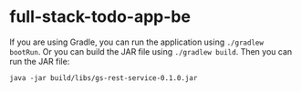 # full-stack-todo-app-be


If you are using Gradle, you can run the application using `./gradlew bootRun`. Or you can build the JAR file using `./gradlew build`. Then you can run the JAR file:


```java -jar build/libs/gs-rest-service-0.1.0.jar```